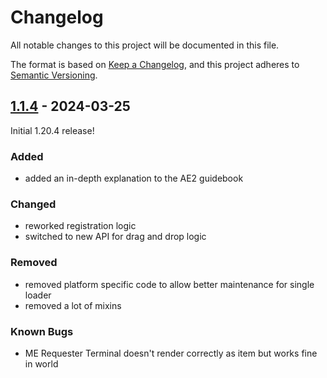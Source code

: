 # Changelog

All notable changes to this project will be documented in this file.

The format is based on [Keep a Changelog],
and this project adheres to [Semantic Versioning].

## [1.1.4] - 2024-03-25

Initial 1.20.4 release!

### Added

- added an in-depth explanation to the AE2 guidebook

### Changed

- reworked registration logic
- switched to new API for drag and drop logic

### Removed

- removed platform specific code to allow better maintenance for single loader
- removed a lot of mixins

### Known Bugs

- ME Requester Terminal doesn't render correctly as item but works fine in world

<!-- Links -->
[keep a changelog]: https://keepachangelog.com/en/1.0.0/
[semantic versioning]: https://semver.org/spec/v2.0.0.html

<!-- Versions -->
[1.1.4]: https://github.com/AlmostReliable/merequester/releases/tag/v1.20.4-1.1.4
